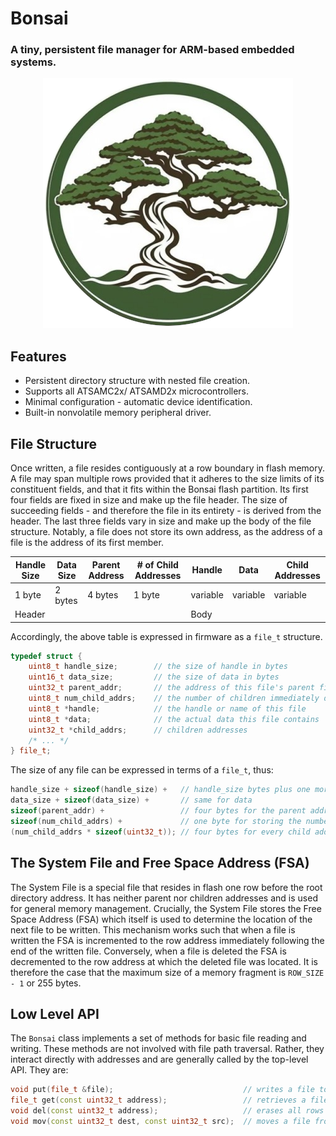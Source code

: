 # Bonsai
### A tiny, persistent file manager for ARM-based embedded systems.

<p align="center">
  <img src="docs/images/logo.png" />
</p>


## Features
- Persistent directory structure with nested file creation.
- Supports all ATSAMC2x/ ATSAMD2x microcontrollers.
- Minimal configuration - automatic device identification.
- Built-in nonvolatile memory peripheral driver.

## File Structure
Once written, a file resides contiguously at a row boundary in flash memory. A file may span multiple rows provided that it adheres to the size limits of its constituent fields, and that it fits within the Bonsai flash partition. Its first four fields are fixed in size and make up the file header.
The size of succeeding fields - and therefore the file in its entirety - is derived from the header.
The last three fields vary in size and make up the body of the file structure.
Notably, a file does not store its own address, as the address of a file is the address of its first member.

<table class="tg">
<thead>
  <tr>
    <th class="tg-0pky">Handle Size</th>
    <th class="tg-0pky">Data Size</th>
    <th class="tg-0pky">Parent Address</th>
    <th class="tg-0pky"># of Child Addresses</th>
    <th class="tg-0pky">Handle</th>
    <th class="tg-0pky">Data</th>
    <th class="tg-0pky">Child Addresses</th>
  </tr>
</thead>
<tbody>
  <tr>
    <td class="tg-0pky">1 byte</td>
    <td class="tg-0pky">2 bytes</td>
    <td class="tg-0pky">4 bytes</td>
    <td class="tg-0pky">1 byte</td>
    <td class="tg-0pky">variable</td>
    <td class="tg-0pky">variable</td>
    <td class="tg-0pky">variable</td>
  </tr>
  <tr>
    <td class="tg-c3ow" colspan="4">Header</td>
    <td class="tg-c3ow" colspan="3">Body</td>
  </tr>
</tbody>
</table>

Accordingly, the above table is expressed in firmware as a `file_t` structure.


```c++
typedef struct {
    uint8_t handle_size;        // the size of handle in bytes
    uint16_t data_size;         // the size of data in bytes
    uint32_t parent_addr;       // the address of this file's parent file
    uint8_t num_child_addrs;    // the number of children immediately descendant from this file
    uint8_t *handle;            // the handle or name of this file
    uint8_t *data;              // the actual data this file contains
    uint32_t *child_addrs;      // children addresses
    /* ... */
} file_t;
```

The size of any file can be expressed in terms of a `file_t`, thus:
```c++
handle_size + sizeof(handle_size) +   // handle_size bytes plus one more for storing the size of handle_size
data_size + sizeof(data_size) +       // same for data
sizeof(parent_addr) +                 // four bytes for the parent address
sizeof(num_child_addrs) +             // one byte for storing the number of child addresses
(num_child_addrs * sizeof(uint32_t)); // four bytes for every child address
```

## The System File and Free Space Address (FSA)
The System File is a special file that resides in flash one row before the root directory address. It has neither parent nor children addresses and is used for general memory management. Crucially, the System File stores the Free Space Address (FSA) which itself is used to determine the location of the next file to be written. This mechanism works such that when a file is written the FSA is incremented to the row address immediately following the end of the written file. Conversely, when a file is deleted the FSA is decremented to the row address at which the deleted file was located. It is therefore the case that the maximum size of a memory fragment is `ROW_SIZE - 1` or 255 bytes. 


## Low Level API
The `Bonsai` class implements a set of methods for basic file reading and writing. 
These methods are not involved with file path traversal. Rather, they interact directly with addresses and are generally called by the top-level API.
They are:
```c++
void put(file_t &file);                             // writes a file to flash memory
file_t get(const uint32_t address);                 // retrieves a file from memory
void del(const uint32_t address);                   // erases all rows containing a file
void mov(const uint32_t dest, const uint32_t src);  // moves a file from src to dest
```


